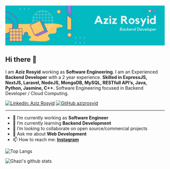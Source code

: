 ![Banner Image](https://github.com/azizrosyid/azizrosyid/blob/main/1664990125794.jpg)

## Hi there 👋

I am **Aziz Rosyid** working as **Software Engineering**. I am an Experienced **Backend Developer** with a 2 year experience. **Skilled in ExpressJS, NextJS, Laravel, NodeJS, MongoDB, MySQL, RESTfull API’s, Java, Python, Jasmine, C++.** Software Engineering focused in Backend Developer / Cloud Computing.

[![Linkedin: Aziz Rosyid](https://img.shields.io/badge/-Aziz%20Rosyid-blue?style=flat-square&logo=Linkedin&logoColor=white&link=https://www.linkedin.com/in/azizrosyid/)](https://www.linkedin.com/in/azizrosyid/)
[![GitHub azizrosyid](https://img.shields.io/github/followers/azizrosyid?label=follow&style=social)](https://github.com/azizrosyid)

---

- 🔭 I’m currently working as **Software Engineer**
- 🌱 I’m currently learning **Backend Development**
- 👯 I’m looking to collaborate on open source/commercial projects
- 💬 Ask me about **Web Development**
- 📫 How to reach me:
  **[Instagram](https://instagram.com/rosyidhide)**

![Top Langs](https://github-readme-stats.vercel.app/api/top-langs/?username=azizrosyid&layout=compact&theme=dark&hide_border=true)

![Ghazi's github stats](https://github-readme-stats.vercel.app/api?username=azizrosyid&show_icons=true&hide_border=true&theme=dark)
